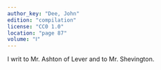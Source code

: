 ```yaml
---
author_key: "Dee, John"
edition: "compilation"
license: "CC0 1.0"
location: "page 87"
volume: "Ⅰ"
---
```

I writ to Mr. Ashton of Lever and to Mr. Shevington.
